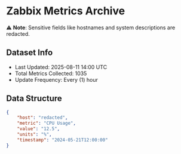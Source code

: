# Zabbix Metrics Archive

⚠️ **Note**: Sensitive fields like hostnames and system descriptions are redacted.

## Dataset Info
- Last Updated: 2025-08-11 14:00 UTC
- Total Metrics Collected: 1035
- Update Frequency: Every (1) hour

## Data Structure
```json
{
    "host": "redacted",
    "metric": "CPU Usage",
    "value": "12.5",
    "units": "%",
    "timestamp": "2024-05-21T12:00:00"
}
```
